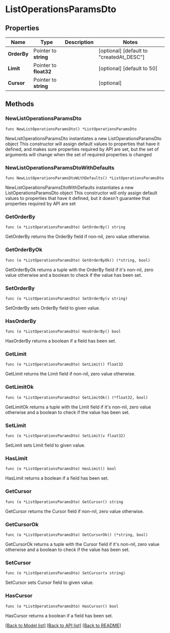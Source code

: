 # ListOperationsParamsDto

## Properties

Name | Type | Description | Notes
------------ | ------------- | ------------- | -------------
**OrderBy** | Pointer to **string** |  | [optional] [default to "createdAt_DESC"]
**Limit** | Pointer to **float32** |  | [optional] [default to 50]
**Cursor** | Pointer to **string** |  | [optional] 

## Methods

### NewListOperationsParamsDto

`func NewListOperationsParamsDto() *ListOperationsParamsDto`

NewListOperationsParamsDto instantiates a new ListOperationsParamsDto object
This constructor will assign default values to properties that have it defined,
and makes sure properties required by API are set, but the set of arguments
will change when the set of required properties is changed

### NewListOperationsParamsDtoWithDefaults

`func NewListOperationsParamsDtoWithDefaults() *ListOperationsParamsDto`

NewListOperationsParamsDtoWithDefaults instantiates a new ListOperationsParamsDto object
This constructor will only assign default values to properties that have it defined,
but it doesn't guarantee that properties required by API are set

### GetOrderBy

`func (o *ListOperationsParamsDto) GetOrderBy() string`

GetOrderBy returns the OrderBy field if non-nil, zero value otherwise.

### GetOrderByOk

`func (o *ListOperationsParamsDto) GetOrderByOk() (*string, bool)`

GetOrderByOk returns a tuple with the OrderBy field if it's non-nil, zero value otherwise
and a boolean to check if the value has been set.

### SetOrderBy

`func (o *ListOperationsParamsDto) SetOrderBy(v string)`

SetOrderBy sets OrderBy field to given value.

### HasOrderBy

`func (o *ListOperationsParamsDto) HasOrderBy() bool`

HasOrderBy returns a boolean if a field has been set.

### GetLimit

`func (o *ListOperationsParamsDto) GetLimit() float32`

GetLimit returns the Limit field if non-nil, zero value otherwise.

### GetLimitOk

`func (o *ListOperationsParamsDto) GetLimitOk() (*float32, bool)`

GetLimitOk returns a tuple with the Limit field if it's non-nil, zero value otherwise
and a boolean to check if the value has been set.

### SetLimit

`func (o *ListOperationsParamsDto) SetLimit(v float32)`

SetLimit sets Limit field to given value.

### HasLimit

`func (o *ListOperationsParamsDto) HasLimit() bool`

HasLimit returns a boolean if a field has been set.

### GetCursor

`func (o *ListOperationsParamsDto) GetCursor() string`

GetCursor returns the Cursor field if non-nil, zero value otherwise.

### GetCursorOk

`func (o *ListOperationsParamsDto) GetCursorOk() (*string, bool)`

GetCursorOk returns a tuple with the Cursor field if it's non-nil, zero value otherwise
and a boolean to check if the value has been set.

### SetCursor

`func (o *ListOperationsParamsDto) SetCursor(v string)`

SetCursor sets Cursor field to given value.

### HasCursor

`func (o *ListOperationsParamsDto) HasCursor() bool`

HasCursor returns a boolean if a field has been set.


[[Back to Model list]](../README.md#documentation-for-models) [[Back to API list]](../README.md#documentation-for-api-endpoints) [[Back to README]](../README.md)


